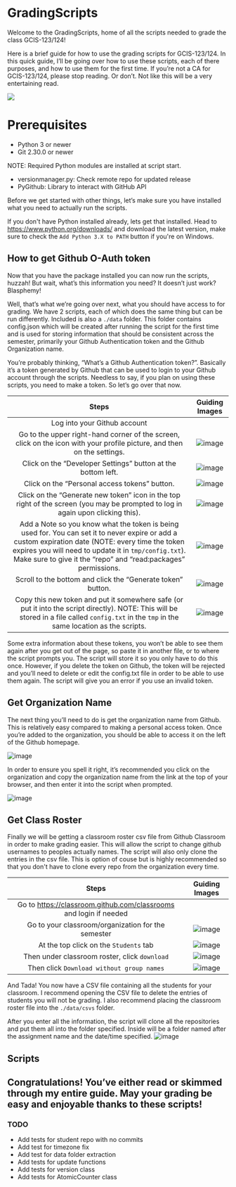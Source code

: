 # GradingScripts
Welcome to the GradingScripts, home of all the scripts needed to grade the class GCIS-123/124!

Here is a brief guide for how to use the grading scripts for GCIS-123/124. In this quick guide, I’ll be going over how to use these scripts, each of there purposes, and how to use them for the first time. If you’re not a CA for GCIS-123/124, please stop reading. Or don’t. Not like this will be a very entertaining read.

![](https://user-images.githubusercontent.com/12210881/148610094-7e0d17f6-fb2f-457d-83b6-9b6ee35eb291.png)

# Prerequisites
 - Python 3 or newer
 - Git 2.30.0 or newer

 NOTE: Required Python modules are installed at script start.
  - versionmanager.py: Check remote repo for updated release
  - PyGithub: Library to interact with GitHub API

Before we get started with other things, let’s make sure you have installed what you need to actually run the scripts.

If you don't have Python installed already, lets get that installed. Head to https://www.python.org/downloads/ and download the latest version, make sure to check the `Add Python 3.X to PATH` button if you're on Windows.

## How to get Github O-Auth token
Now that you have the package installed you can now run the scripts, huzzah! But wait, what’s this information you need? It doesn’t just work? Blasphemy!

Well, that’s what we’re going over next, what you should have access to for grading. We have 2 scripts, each of which does the same thing but can be run differently. Included is also a `./data` folder. This folder contains config.json which will be created after running the script for the first time and is used for storing information that should be consistent across the semester, primarily your Github Authentication token and the Github Organization name.

You’re probably thinking, “What’s a Github Authentication token?”. Basically it’s a token generated by Github that can be used to login to your Github account through the scripts. Needless to say, if you plan on using these scripts, you need to make a token. So let’s go over that now.

Steps | Guiding Images
:-----: | :-----------:
Log into your Github account | 
Go to the upper right-hand corner of the screen, click on the icon with your profile picture, and then on the settings. | ![image](https://user-images.githubusercontent.com/12210881/148611772-d5618152-002c-496c-bcb0-1da258b392c5.png)
Click on the “Developer Settings” button at the bottom left. | ![image](https://user-images.githubusercontent.com/12210881/148611844-2cc60d7c-88db-4f99-9736-2cf8d8a3ae8a.png)
Click on the “Personal access tokens” button. | ![image](https://user-images.githubusercontent.com/12210881/148611927-20330743-23ed-4157-8bae-3aaf248b6275.png)
Click on the “Generate new token” icon in the top right of the screen (you may be prompted to log in again upon clicking this). | ![image](https://user-images.githubusercontent.com/12210881/148612005-b95ccbdf-ca0a-4726-891e-9c7129b4be5e.png)
Add a Note so you know what the token is being used for. You can set it to never expire or add a custom expiration date (NOTE: every time the token expires you will need to update it in `tmp/config.txt`). Make sure to give it the “repo” and “read:packages” permissions. | ![image](https://user-images.githubusercontent.com/12210881/148612633-8bcf62f2-7238-48bc-9853-ea45024b055f.png)
Scroll to the bottom and click the “Generate token” button. | ![image](https://user-images.githubusercontent.com/12210881/148612852-b67538b2-e267-4d65-8a0d-9c1926fd6cc4.png)
Copy this new token and put it somewhere safe (or put it into the script directly). NOTE: This will be stored in a file called `config.txt` in the `tmp` in the same location as the scripts. | ![image](https://user-images.githubusercontent.com/12210881/148612967-0d27ae1a-8e1f-4d49-b685-f7652fad883c.png)

Some extra information about these tokens, you won’t be able to see them again after you get out of the page, so paste it in another file, or to where the script prompts you. The script will store it so you only have to do this once. However, if you delete the token on Github, the token will be rejected and you’ll need to delete or edit the config.txt file in order to be able to use them again. The script will give you an error if you use an invalid token.

## Get Organization Name
The next thing you’ll need to do is get the organization name from Github. This is relatively easy compared to making a personal access token. Once you’re added to the organization, you should be able to access it on the left of the Github homepage.

![image](https://user-images.githubusercontent.com/12210881/148613466-f5685d56-e503-46fe-9a6b-a5fceacf6a7f.png)

In order to ensure you spell it right, it’s recommended you click on the organization and copy the organization name from the link at the top of your browser, and then enter it into the script when prompted.

![image](https://user-images.githubusercontent.com/12210881/148613569-b098d878-9362-4349-bfed-d6b06f46872e.png)

## Get Class Roster

Finally we will be getting a classroom roster csv file from Github Classroom in order to make grading easier. This will allow the script to change github usernames to peoples actually names. The script will also only clone the entries in the csv file. This is option of couse but is highly recommended so that you don't have to clone every repo from the organization every time.

Steps | Guiding Images
:-----: | :-----------:
Go to https://classroom.github.com/classrooms and login if needed | 
Go to your classroom/organization for the semester | ![image](https://user-images.githubusercontent.com/12210881/148614399-e52af804-ea5e-47dc-8468-b94c52117579.png)
At the top click on the `Students` tab | ![image](https://user-images.githubusercontent.com/12210881/148614455-a2eb28f0-5920-4564-8f64-91d1ef67311f.png)
Then under classroom roster, click `download` | ![image](https://user-images.githubusercontent.com/12210881/148614534-833eb319-1c4a-49e4-b6d7-960cb3700a27.png)
Then click `Download without group names` | ![image](https://user-images.githubusercontent.com/12210881/148614634-e0e64e82-d8e0-4810-a174-dce89e47e549.png)

And Tada! You now have a CSV file containing all the students for your classroom. I recommend opening the CSV file to delete the entries of students you will not be grading.
I also recommend placing the classroom roster file into the `./data/csvs` folder.

After you enter all the information, the script will clone all the repositories and put them all into the folder specified. Inside will be a folder named after the assignment name and the date/time specified.
![image](https://user-images.githubusercontent.com/12210881/148616913-aa034432-6ba8-4791-b99d-c5b0297f6ace.png)

## Scripts


## Congratulations! You’ve either read or skimmed through my entire guide. May your grading be easy and enjoyable thanks to these scripts!

### TODO
 - Add tests for student repo with no commits
 - Add test for timezone fix
 - Add test for data folder extraction
 - Add tests for update functions
 - Add tests for version class
 - Add tests for AtomicCounter class
